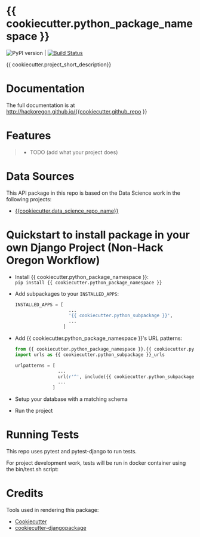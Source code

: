 # {{ cookiecutter.python_package_namespace }}

![PyPI version](https://badge.fury.io/py/{{cookiecutter.github_repo}}.svg) | [![Build Status](https://travis-ci.org/hackoregon/{{cookiecutter.github_repo}}.svg?branch=master)](https://travis-ci.org/hackoregon/{{cookiecutter.github_repo}})

{{ cookiecutter.project_short_description}}

# Documentation

The full documentation is at http://hackoregon.github.io/{{cookiecutter.github_repo }}


# Features

> -   TODO (add what your project does)

# Data Sources

This API package in this repo is based on the Data Science work in the following projects:

* [{{cookiecutter.data_science_repo_name}}]({{cookiecutter.data_science_repo_url}})

# Quickstart to install package in your own Django Project (Non-Hack Oregon Workflow)

* Install {{ cookiecutter.python_package_namespace }}:  
  `pip install {{ cookiecutter.python_package_namespace }}`

* Add subpackages to your `INSTALLED_APPS`:

  ```python
  INSTALLED_APPS = [     
                      ...     
                      '{{ cookiecutter.python_subpackage }}',     
                      ...
                    ]
  ```

* Add {{ cookiecutter.python_package_namespace }}'s URL patterns:

  ```python
  from {{ cookiecutter.python_package_namespace }}.{{ cookiecutter.python_subpackage }}
  import urls as {{ cookiecutter.python_subpackage }}_urls   

  urlpatterns = [     
                  ...     
                  url(r'^', include({{ cookiecutter.python_subpackage}}_urls)),     
                  ...
                ]
  ```

* Setup your database with a matching schema

* Run the project

# Running Tests

This repo uses pytest and pytest-django to run tests.

For project development work, tests will be run in docker container
using the bin/test.sh script:

# Credits

Tools used in rendering this package:

 * [Cookiecutter](https://github.com/audreyr/cookiecutter)
 * [cookiecutter-djangopackage](https://github.com/pydanny/cookiecutter-djangopackage)

